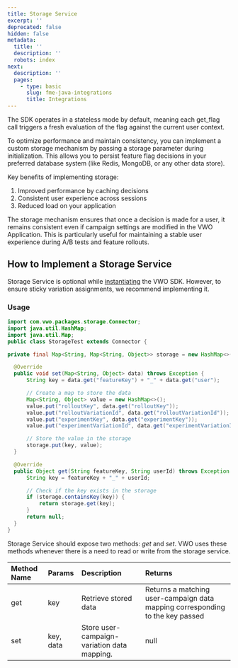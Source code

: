 ```yaml
---
title: Storage Service
excerpt: ''
deprecated: false
hidden: false
metadata:
  title: ''
  description: ''
  robots: index
next:
  description: ''
  pages:
    - type: basic
      slug: fme-java-integrations
      title: Integrations
---
```

The SDK operates in a stateless mode by default, meaning each get_flag call triggers a fresh evaluation of the flag against the current user context.

To optimize performance and maintain consistency, you can implement a custom storage mechanism by passing a storage parameter during initialization. This allows you to persist feature flag decisions in your preferred database system (like Redis, MongoDB, or any other data store).

Key benefits of implementing storage:

1. Improved performance by caching decisions
2. Consistent user experience across sessions
3. Reduced load on your application

The storage mechanism ensures that once a decision is made for a user, it remains consistent even if campaign settings are modified in the VWO Application. This is particularly useful for maintaining a stable user experience during A/B tests and feature rollouts.

## How to Implement a Storage Service

Storage Service is optional while [instantiating](https://developers.vwo.com/v2/docs/fme-java-initialization) the VWO SDK. However, to ensure sticky variation assignments, we recommend implementing it.

### Usage

```java
import com.vwo.packages.storage.Connector;
import java.util.HashMap;
import java.util.Map;
public class StorageTest extends Connector {

private final Map<String, Map<String, Object>> storage = new HashMap<>();

  @Override
  public void set(Map<String, Object> data) throws Exception {
      String key = data.get("featureKey") + "_" + data.get("user");

      // Create a map to store the data
      Map<String, Object> value = new HashMap<>();
      value.put("rolloutKey", data.get("rolloutKey"));
      value.put("rolloutVariationId", data.get("rolloutVariationId"));
      value.put("experimentKey", data.get("experimentKey"));
      value.put("experimentVariationId", data.get("experimentVariationId"));

      // Store the value in the storage
      storage.put(key, value);
  }

  @Override
  public Object get(String featureKey, String userId) throws Exception {
      String key = featureKey + "_" + userId;

      // Check if the key exists in the storage
      if (storage.containsKey(key)) {
          return storage.get(key);
      }
      return null;
  }
}
```

Storage Service should expose two methods: _get_ and _set_. VWO uses these methods whenever there is a need to read or write from the storage service.

| Method Name | Params    | Description                                 | Returns                                                                       |
| :---------- | :-------- | :------------------------------------------ | :---------------------------------------------------------------------------- |
| get         | key       | Retrieve stored data                        | Returns a matching user-campaign data mapping corresponding to the key passed |
| set         | key, data | Store user-campaign-variation data mapping. | null                                                                          |
